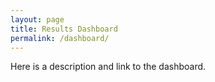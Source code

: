 ```yaml
---
layout: page
title: Results Dashboard
permalink: /dashboard/
---
```


Here is a description and link to the dashboard.
